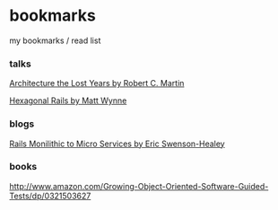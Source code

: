 # bookmarks

my bookmarks / read list

### talks

[Architecture the Lost Years by Robert C. Martin](https://www.youtube.com/watch?v=hALFGQNeEnU)

[Hexagonal Rails by Matt Wynne](https://www.youtube.com/watch?v=CGN4RFkhH2M)

### blogs

[Rails Monilithic to Micro Services by Eric Swenson-Healey](http://blog.carbonfive.com/2014/05/29/an-incremental-migration-from-rails-monolithic-to-microservices/)

### books

http://www.amazon.com/Growing-Object-Oriented-Software-Guided-Tests/dp/0321503627
